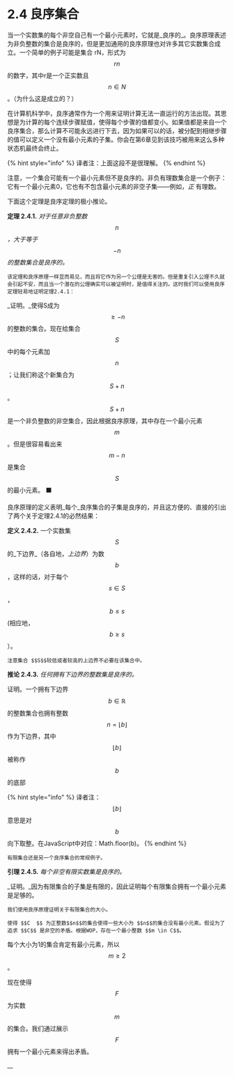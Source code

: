 # 2.4 良序集合

当一个实数集的每个非空自己有一个最小元素时，它就是_良序的_。良序原理表述为非负整数的集合是良序的，但是更加通用的良序原理也对许多其它实数集合成立。一个简单的例子可能是集合 rN，形式为 $$rn$$ 的数字，其中r是一个正实数且 $$n \in N$$ 。（为什么这是成立的？）

在计算机科学中，良序通常作为一个用来证明计算无法一直运行的方法出现。其思想是为计算的每个连续步骤赋值，使得每个步骤的值都变小。如果值都是来自一个良序集合，那么计算不可能永远进行下去，因为如果可以的话，被分配到相继步骤的值可以定义一个没有最小元素的子集。你会在第6章见到该技巧被用来这么多种状态机最终会终止。

{% hint style="info" %}
译者注：上面这段不是很理解。
{% endhint %}

注意，一个集合可能有一个最小元素但不是良序的。非负有理数集合是一个例子：它有一个最小元素0，它也有不包含最小元素的非空子集——例如，_正_ 有理数。

下面这个定理是良序定理的极小推论。

**定理 2.4.1.** _对于任意非负整数_$$n$$_，大于等于_$$-n$$_的整数集合是良序的。_

    该定理和良序原理一样显而易见，而且将它作为另一个公理是无害的。但是重复引入公理不久就会引起不安，而且当一个潜在的公理确实可以被证明时，是值得关注的。这时我们可以使用良序定理轻易地证明定理2.4.1：

_证明。_使得S成为 $$\ge-n$$的整数的集合。现在给集合 $$S$$ 中的每个元素加$$n$$；让我们称这个新集合为$$S+n$$。 $$S+n$$是一个非负整数的非空集合，因此根据良序原理，其中存在一个最小元素 $$m$$。但是很容易看出来$$m-n $$是集合$$S$$的最小元素。   ⬛            

良序原理的定义表明_每个_良序集合的子集是良序的，并且这方便的、直接的引出了两个关于定理2.4.1的必然结果：

**定义 2.4.2.** 一个实数集 $$S$$ 的_下边界_（各自地，_上边界_）为数 $$b$$，这样的话，对于每个 $$s \in S$$，$$b\leq s $$\(相应地， $$b\geq s $$）。

    注意集合 $$S$$较低或者较高的上边界不必要在该集合中。 

**推论 2.4.3.** _任何拥有下边界的整数集是良序的。_

证明。一个拥有下边界 $$b \in \mathbb{R}$$的整数集合也拥有整数 $$n = \lfloor b \rfloor$$作为下边界，其中 $$\lfloor b \rfloor$$ 被称作 $$b$$ 的底部

{% hint style="info" %}
译者注： $$\lfloor b \rfloor$$ 意思是对 $$b$$ 向下取整。在JavaScript中对应：Math.floor\(b\)。
{% endhint %}

    有限集合还是另一个良序集合的常规例子。

**引理 2.4.5.** _每个非空有限实数集是良序的。_

_证明。_因为有限集合的子集是有限的，因此证明每个有限集合拥有一个最小元素是足够的。

    我们使用良序原理证明关于有限集合的大小。

    使得 $$C  $$ 为正整数$$n$$的集合使得一些大小为 $$n$$的集合没有最小元素。假设为了追求 $$C$$ 是非空的矛盾。根据WOP，存在一个最小整数 $$m \in C$$。

每个大小为1的集合肯定有最小元素，所以 $$ m \ge 2$$。

现在使得 $$F$$为实数 $$m$$的集合。我们通过展示 $$F$$ 拥有一个最小元素来得出矛盾。

                                                                         



\_\_





